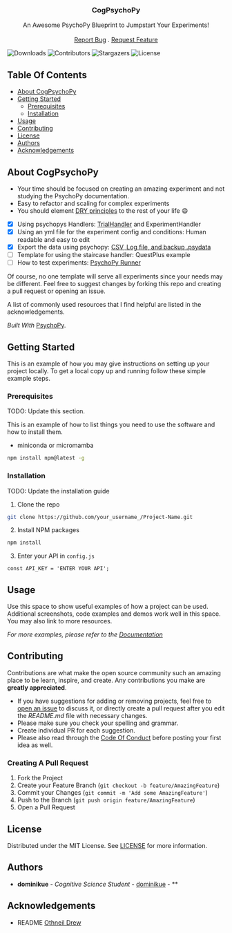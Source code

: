 <br/>
<p align="center">
  <h3 align="center">CogPsychoPy</h3>

  <p align="center">
    An Awesome PsychoPy Blueprint to Jumpstart Your Experiments!
    <br/>
    <br/>
    <!--
    <a href="https://github.com/dominikue/CogPsychoPy"><strong>Explore the docs »</strong></a>
    <br/>
    <br/>
    -->
    <a href="https://github.com/dominikue/CogPsychoPy/issues">Report Bug</a>
    .
    <a href="https://github.com/dominikue/CogPsychoPy/issues">Request Feature</a>
  </p>
</p>

![Downloads](https://img.shields.io/github/downloads/dominikue/CogPsychoPy/total) ![Contributors](https://img.shields.io/github/contributors/dominikue/CogPsychoPy?color=dark-green) ![Stargazers](https://img.shields.io/github/stars/dominikue/CogPsychoPy?style=social) ![License](https://img.shields.io/github/license/dominikue/CogPsychoPy) 

## Table Of Contents

* [About CogPsychoPy](#about-cogpsychopy)
* [Getting Started](#getting-started)
  * [Prerequisites](#prerequisites)
  * [Installation](#installation)
* [Usage](#usage)
* [Contributing](#contributing)
* [License](#license)
* [Authors](#authors)
* [Acknowledgements](#acknowledgements)

## About CogPsychoPy

<!-- ![Screen Shot](images/screenshot.png) -->
<!-- Only using code -->

* Your time should be focused on creating an amazing experiment and not studying the PsychoPy documentation.
* Easy to refactor and scaling for complex experiments
* You should element [DRY principles](https://en.wikipedia.org/wiki/Don%27t_repeat_yourself) to the rest of your life :smile:

- [X] Using psychopys Handlers: [TrialHandler](https://psychopy.org/coder/codeTrials.html) and ExperimentHandler
- [x] Using an yml file for the experiment config and conditions: Human readable and easy to edit
- [x] Export the data using psychopy: [CSV, Log file, and backup .psydata](https://www.psychopy.org/general/dataOutputs.html)
- [ ] Template for using the staircase handler: QuestPlus example
- [ ] How to test experiments: [PsychoPy Runner](https://www.psychopy.org/runner/runner.html)

Of course, no one template will serve all experiments since your needs may be different. Feel free to suggest changes by forking this repo and creating a pull request or opening an issue.

A list of commonly used resources that I find helpful are listed in the acknowledgements.

*Built With* [PsychoPy](https://github.com/psychopy/psychopy).


## Getting Started

This is an example of how you may give instructions on setting up your project locally.
To get a local copy up and running follow these simple example steps.


### Prerequisites

TODO: Update this section.

This is an example of how to list things you need to use the software and how to install them.

* miniconda or micromamba

```sh
npm install npm@latest -g
```

### Installation

TODO: Update the installation guide

1. Clone the repo

```sh
git clone https://github.com/your_username_/Project-Name.git
```

2. Install NPM packages

```sh
npm install
```

3. Enter your API in `config.js`

```JS
const API_KEY = 'ENTER YOUR API';
```

## Usage

Use this space to show useful examples of how a project can be used. Additional screenshots, code examples and demos work well in this space. You may also link to more resources.

_For more examples, please refer to the [Documentation](https://example.com)_

## Contributing

Contributions are what make the open source community such an amazing place to be learn, inspire, and create. Any contributions you make are **greatly appreciated**.
* If you have suggestions for adding or removing projects, feel free to [open an issue](https://github.com/ShaanCoding/CogPsychoPy/issues/new) to discuss it, or directly create a pull request after you edit the *README.md* file with necessary changes.
* Please make sure you check your spelling and grammar.
* Create individual PR for each suggestion.
* Please also read through the [Code Of Conduct](https://github.com/ShaanCoding/CogPsychoPy/blob/main/CODE_OF_CONDUCT.md) before posting your first idea as well.

### Creating A Pull Request

1. Fork the Project
2. Create your Feature Branch (`git checkout -b feature/AmazingFeature`)
3. Commit your Changes (`git commit -m 'Add some AmazingFeature'`)
4. Push to the Branch (`git push origin feature/AmazingFeature`)
5. Open a Pull Request

## License

Distributed under the MIT License. See [LICENSE](https://github.com/ShaanCoding/CogPsychoPy/blob/main/LICENSE.md) for more information.

## Authors

* **dominikue** - *Cognitive Science Student* - [dominikue]() - **

## Acknowledgements

* README [Othneil Drew](https://github.com/othneildrew/Best-README-Template)
